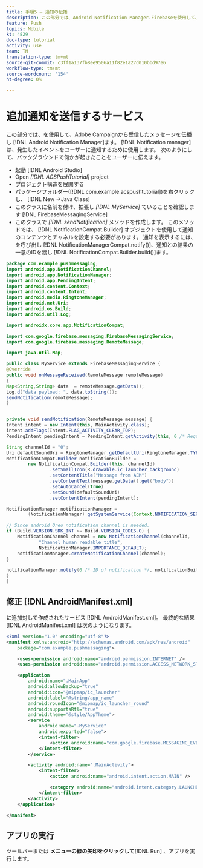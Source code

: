 ```yaml
---
title: 手順5 — 通知の伝播
description: この部分では、Android Notification Manager.Firebaseを使用して、Adobe Campaignから受信したメッセージを伝播します。
feature: Push
topics: Mobile
kt: 4829
doc-type: tutorial
activity: use
team: TM
translation-type: tm+mt
source-git-commit: c3ff1a137fb8ee9506a11f82e1a27d010bbd97e6
workflow-type: tm+mt
source-wordcount: '154'
ht-degree: 0%

---
```


# 追加通知を送信するサービス

この部分では、を使用して、Adobe Campaignから受信したメッセージを伝播し [!DNL Android Notification Manager]ます。 [!DNL Notification manager] は、発生したイベントをユーザーに通知するために使用します。
次のようにして、バックグラウンドで何かが起きたことをユーザーに伝えます。

* 起動 [!DNL Android Studio]
* Open *[!DNL ACSPushTutorial]* project
* プロジェクト構造を展開する
* パッケージフォルダー([!DNL com.example.acspushtutorial])を右クリックし、 [!DNL New ->Java Class]
* このクラスに名前を付け、拡張し *[!DNL MyService]* ていることを確認します [!DNL FirebaseMessagingService]
* このクラスで *[!DNL sendNotification]* メソッドを作成します。 このメソッドでは、 [!DNL NotificationCompat.Builder] オブジェクトを使用して通知のコンテンツとチャネルを設定する必要があります。 通知を表示するには、を呼び出し [!DNL NotificationManagerCompat.notify()]、通知との結果の一意のIDを渡し [!DNL NotificationCompat.Builder.build()]ます。

```java
package com.example.pushmessaging;
import android.app.NotificationChannel;
import android.app.NotificationManager;
import android.app.PendingIntent;
import android.content.Context;
import android.content.Intent;
import android.media.RingtoneManager;
import android.net.Uri;
import android.os.Build;
import android.util.Log;

import androidx.core.app.NotificationCompat;

import com.google.firebase.messaging.FirebaseMessagingService;
import com.google.firebase.messaging.RemoteMessage;

import java.util.Map;

public class MyService extends FirebaseMessagingService {
@Override
public void onMessageReceived(RemoteMessage remoteMessage)
{
Map<String,String> data  = remoteMessage.getData();
Log.d("data payload: ", data.toString());
sendNotification(remoteMessage);
}


private void sendNotification(RemoteMessage message) {
Intent intent = new Intent(this, MainActivity.class);
intent.addFlags(Intent.FLAG_ACTIVITY_CLEAR_TOP);
PendingIntent pendingIntent = PendingIntent.getActivity(this, 0 /* Request code */, intent, PendingIntent.FLAG_ONE_SHOT);

String channelId = "0";
Uri defaultSoundUri = RingtoneManager.getDefaultUri(RingtoneManager.TYPE_NOTIFICATION);
NotificationCompat.Builder notificationBuilder =
        new NotificationCompat.Builder(this, channelId)
                .setSmallIcon(R.drawable.ic_launcher_background)
                .setContentTitle("Message from AEM")
                .setContentText(message.getData().get("body"))
                .setAutoCancel(true)
                .setSound(defaultSoundUri)
                .setContentIntent(pendingIntent);

NotificationManager notificationManager =
        (NotificationManager) getSystemService(Context.NOTIFICATION_SERVICE);

// Since android Oreo notification channel is needed.
if (Build.VERSION.SDK_INT >= Build.VERSION_CODES.O) {
    NotificationChannel channel = new NotificationChannel(channelId,
            "Channel human readable title",
            NotificationManager.IMPORTANCE_DEFAULT);
    notificationManager.createNotificationChannel(channel);
}

notificationManager.notify(0 /* ID of notification */, notificationBuilder.build());
}
}
```

## 修正 [!DNL AndroidManifest.xml]

に追加対して作成されたサービス [!DNL AndroidManifest.xml]。 最終的な結果 [!DNL AndroidManifest.xml] は次のようになります。

```xml
<?xml version="1.0" encoding="utf-8"?>
<manifest xmlns:android="http://schemas.android.com/apk/res/android"
    package="com.example.pushmessaging">

    <uses-permission android:name="android.permission.INTERNET" />
    <uses-permission android:name="android.permission.ACCESS_NETWORK_STATE" />

    <application
        android:name=".MainApp"
        android:allowBackup="true"
        android:icon="@mipmap/ic_launcher"
        android:label="@string/app_name"
        android:roundIcon="@mipmap/ic_launcher_round"
        android:supportsRtl="true"
        android:theme="@style/AppTheme">
        <service
            android:name=".MyService"
            android:exported="false">
            <intent-filter>
                <action android:name="com.google.firebase.MESSAGING_EVENT" />
            </intent-filter>
        </service>

        <activity android:name=".MainActivity">
            <intent-filter>
                <action android:name="android.intent.action.MAIN" />

                <category android:name="android.intent.category.LAUNCHER" />
            </intent-filter>
        </activity>
    </application>

</manifest>
```

## アプリの実行

ツールバーまたは **メニューの緑の矢印をクリックして**[!DNL Run] 、アプリを実行します。
